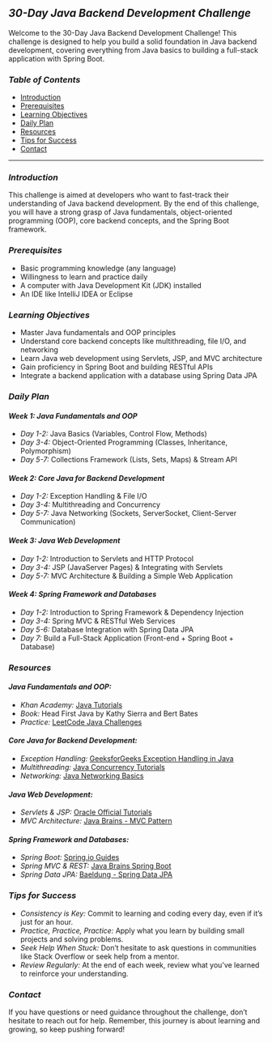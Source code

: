 ## *30-Day Java Backend Development Challenge*

Welcome to the 30-Day Java Backend Development Challenge! This challenge is designed to help you build a solid foundation in Java backend development, covering everything from Java basics to building a full-stack application with Spring Boot.

### *Table of Contents*
- [Introduction](#introduction)
- [Prerequisites](#prerequisites)
- [Learning Objectives](#learning-objectives)
- [Daily Plan](#daily-plan)
- [Resources](#resources)
- [Tips for Success](#tips-for-success)
- [Contact](#contact)

---

### *Introduction*
This challenge is aimed at developers who want to fast-track their understanding of Java backend development. By the end of this challenge, you will have a strong grasp of Java fundamentals, object-oriented programming (OOP), core backend concepts, and the Spring Boot framework.

### *Prerequisites*
- Basic programming knowledge (any language)
- Willingness to learn and practice daily
- A computer with Java Development Kit (JDK) installed
- An IDE like IntelliJ IDEA or Eclipse

### *Learning Objectives*
- Master Java fundamentals and OOP principles
- Understand core backend concepts like multithreading, file I/O, and networking
- Learn Java web development using Servlets, JSP, and MVC architecture
- Gain proficiency in Spring Boot and building RESTful APIs
- Integrate a backend application with a database using Spring Data JPA

### *Daily Plan*

#### *Week 1: Java Fundamentals and OOP*
- *Day 1-2:* Java Basics (Variables, Control Flow, Methods)
- *Day 3-4:* Object-Oriented Programming (Classes, Inheritance, Polymorphism)
- *Day 5-7:* Collections Framework (Lists, Sets, Maps) & Stream API

#### *Week 2: Core Java for Backend Development*
- *Day 1-2:* Exception Handling & File I/O
- *Day 3-4:* Multithreading and Concurrency
- *Day 5-7:* Java Networking (Sockets, ServerSocket, Client-Server Communication)

#### *Week 3: Java Web Development*
- *Day 1-2:* Introduction to Servlets and HTTP Protocol
- *Day 3-4:* JSP (JavaServer Pages) & Integrating with Servlets
- *Day 5-7:* MVC Architecture & Building a Simple Web Application

#### *Week 4: Spring Framework and Databases*
- *Day 1-2:* Introduction to Spring Framework & Dependency Injection
- *Day 3-4:* Spring MVC & RESTful Web Services
- *Day 5-6:* Database Integration with Spring Data JPA
- *Day 7:* Build a Full-Stack Application (Front-end + Spring Boot + Database)

### *Resources*

#### *Java Fundamentals and OOP:*
- *Khan Academy:* [Java Tutorials](https://www.khanacademy.org/computing/computer-programming)
- *Book:* Head First Java by Kathy Sierra and Bert Bates
- *Practice:* [LeetCode Java Challenges](https://leetcode.com/tag/java/)

#### *Core Java for Backend Development:*
- *Exception Handling:* [GeeksforGeeks Exception Handling in Java](https://www.geeksforgeeks.org/exceptions-in-java/)
- *Multithreading:* [Java Concurrency Tutorials](https://www.baeldung.com/java-concurrency)
- *Networking:* [Java Networking Basics](https://www.tutorialspoint.com/java/java_networking.htm)

#### *Java Web Development:*
- *Servlets & JSP:* [Oracle Official Tutorials](https://docs.oracle.com/javaee/7/tutorial/servlets.htm)
- *MVC Architecture:* [Java Brains - MVC Pattern](https://www.youtube.com/watch?v=C1fCBqVn04c)

#### *Spring Framework and Databases:*
- *Spring Boot:* [Spring.io Guides](https://spring.io/guides)
- *Spring MVC & REST:* [Java Brains Spring Boot](https://www.youtube.com/playlist?list=PLqq-6Pq4lTTZSKAFG6aCDVDP86Qx4lNas)
- *Spring Data JPA:* [Baeldung - Spring Data JPA](https://www.baeldung.com/the-persistence-layer-with-spring-data-jpa)

### *Tips for Success*
- *Consistency is Key:* Commit to learning and coding every day, even if it’s just for an hour.
- *Practice, Practice, Practice:* Apply what you learn by building small projects and solving problems.
- *Seek Help When Stuck:* Don’t hesitate to ask questions in communities like Stack Overflow or seek help from a mentor.
- *Review Regularly:* At the end of each week, review what you’ve learned to reinforce your understanding.

### *Contact*
If you have questions or need guidance throughout the challenge, don’t hesitate to reach out for help. Remember, this journey is about learning and growing, so keep pushing forward!
